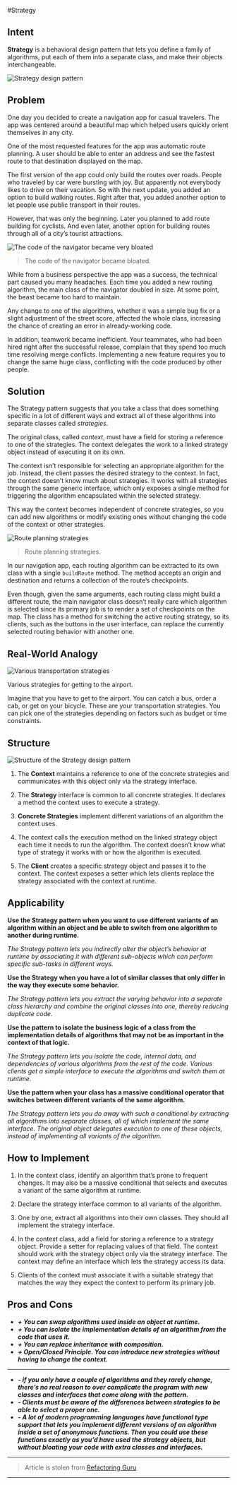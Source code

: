 #Strategy
## Intent

**Strategy** is a behavioral design pattern that lets you define a family of algorithms, put each of them into a separate class, and make their objects interchangeable.

![Strategy design pattern](https://refactoring.guru/images/patterns/content/strategy/strategy.png)</figure>

## Problem

One day you decided to create a navigation app for casual travelers. The app was centered around a beautiful map which helped users quickly orient themselves in any city.

One of the most requested features for the app was automatic route planning. A user should be able to enter an address and see the fastest route to that destination displayed on the map.

The first version of the app could only build the routes over roads. People who traveled by car were bursting with joy. But apparently not everybody likes to drive on their vacation. So with the next update, you added an option to build walking routes. Right after that, you added another option to let people use public transport in their routes.

However, that was only the beginning. Later you planned to add route building for cyclists. And even later, another option for building routes through all of a city’s tourist attractions.

![The code of the navigator became very bloated](https://refactoring.guru/images/patterns/diagrams/strategy/problem.png)

>The code of the navigator became bloated.

While from a business perspective the app was a success, the technical part caused you many headaches. Each time you added a new routing algorithm, the main class of the navigator doubled in size. At some point, the beast became too hard to maintain.

Any change to one of the algorithms, whether it was a simple bug fix or a slight adjustment of the street score, affected the whole class, increasing the chance of creating an error in already-working code.

In addition, teamwork became inefficient. Your teammates, who had been hired right after the successful release, complain that they spend too much time resolving merge conflicts. Implementing a new feature requires you to change the same huge class, conflicting with the code produced by other people.

</div>

<div class="section solution">

## Solution

The Strategy pattern suggests that you take a class that does something specific in a lot of different ways and extract all of these algorithms into separate classes called _strategies_.

The original class, called _context_, must have a field for storing a reference to one of the strategies. The context delegates the work to a linked strategy object instead of executing it on its own.

The context isn’t responsible for selecting an appropriate algorithm for the job. Instead, the client passes the desired strategy to the context. In fact, the context doesn’t know much about strategies. It works with all strategies through the same generic interface, which only exposes a single method for triggering the algorithm encapsulated within the selected strategy.

This way the context becomes independent of concrete strategies, so you can add new algorithms or modify existing ones without changing the code of the context or other strategies.

![Route planning strategies](https://refactoring.guru/images/patterns/diagrams/strategy/solution.png)

>Route planning strategies.

In our navigation app, each routing algorithm can be extracted to its own class with a single `buildRoute` method. The method accepts an origin and destination and returns a collection of the route’s checkpoints.

Even though, given the same arguments, each routing class might build a different route, the main navigator class doesn’t really care which algorithm is selected since its primary job is to render a set of checkpoints on the map. The class has a method for switching the active routing strategy, so its clients, such as the buttons in the user interface, can replace the currently selected routing behavior with another one.

## Real-World Analogy

![Various transportation strategies](https://refactoring.guru/images/patterns/content/strategy/strategy-comic-1.png)

Various strategies for getting to the airport.

Imagine that you have to get to the airport. You can catch a bus, order a cab, or get on your bicycle. These are your transportation strategies. You can pick one of the strategies depending on factors such as budget or time constraints.

## Structure

![Structure of the Strategy design pattern](https://refactoring.guru/images/patterns/diagrams/strategy/structure-indexed.png)

1.  The **Context** maintains a reference to one of the concrete strategies and communicates with this object only via the strategy interface.

2.  The **Strategy** interface is common to all concrete strategies. It declares a method the context uses to execute a strategy.

3.  **Concrete Strategies** implement different variations of an algorithm the context uses.

4.  The context calls the execution method on the linked strategy object each time it needs to run the algorithm. The context doesn’t know what type of strategy it works with or how the algorithm is executed.

5.  The **Client** creates a specific strategy object and passes it to the context. The context exposes a setter which lets clients replace the strategy associated with the context at runtime.

## Applicability

**Use the Strategy pattern when you want to use different variants of an algorithm within an object and be able to switch from one algorithm to another during runtime.**

*The Strategy pattern lets you indirectly alter the object’s behavior at runtime by associating it with different sub-objects which can perform specific sub-tasks in different ways.*

**Use the Strategy when you have a lot of similar classes that only differ in the way they execute some behavior.**

*The Strategy pattern lets you extract the varying behavior into a separate class hierarchy and combine the original classes into one, thereby reducing duplicate code.*

**Use the pattern to isolate the business logic of a class from the implementation details of algorithms that may not be as important in the context of that logic.**

*The Strategy pattern lets you isolate the code, internal data, and dependencies of various algorithms from the rest of the code. Various clients get a simple interface to execute the algorithms and switch them at runtime.*

**Use the pattern when your class has a massive conditional operator that switches between different variants of the same algorithm.**

*The Strategy pattern lets you do away with such a conditional by extracting all algorithms into separate classes, all of which implement the same interface. The original object delegates execution to one of these objects, instead of implementing all variants of the algorithm.*

## How to Implement

1.  In the context class, identify an algorithm that’s prone to frequent changes. It may also be a massive conditional that selects and executes a variant of the same algorithm at runtime.

2.  Declare the strategy interface common to all variants of the algorithm.

3.  One by one, extract all algorithms into their own classes. They should all implement the strategy interface.

4.  In the context class, add a field for storing a reference to a strategy object. Provide a setter for replacing values of that field. The context should work with the strategy object only via the strategy interface. The context may define an interface which lets the strategy access its data.

5.  Clients of the context must associate it with a suitable strategy that matches the way they expect the context to perform its primary job.

## Pros and Cons

* ***+ You can swap algorithms used inside an object at runtime.***
* ***+ You can isolate the implementation details of an algorithm from the code that uses it.***
* ***+ You can replace inheritance with composition.***
* ***+ _Open/Closed Principle_. You can introduce new strategies without having to change the context.***

---

* ***- if you only have a couple of algorithms and they rarely change, there’s no real reason to over complicate the program with new classes and interfaces that come along with the pattern.***
* ***- Clients must be aware of the differences between strategies to be able to select a proper one.***
* ***- A lot of modern programming languages have functional type support that lets you implement different versions of an algorithm inside a set of anonymous functions. Then you could use these functions exactly as you’d have used the strategy objects, but without bloating your code with extra classes and interfaces.***
---
>Article is stolen from [Refactoring Guru](https://refactoring.guru)
---